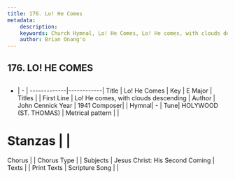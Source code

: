 ```yaml
---
title: 176. Lo! He Comes
metadata:
    description: 
    keywords: Church Hymnal, Lo! He Comes, Lo! He comes, with clouds descending, 
    author: Brian Onang'o
---
```



## 176. LO! HE COMES

```txt

```

- |   -  |
-------------|------------|
Title | Lo! He Comes |
Key | E Major |
Titles |  |
First Line | Lo! He comes, with clouds descending |
Author | John Cennick
Year | 1941
Composer|  |
Hymnal|  - |
Tune| HOLYWOOD (ST. THOMAS) |
Metrical pattern | |
# Stanzas |  |
Chorus |  |
Chorus Type |  |
Subjects | Jesus Christ: His Second Coming |
Texts |  |
Print Texts | 
Scripture Song |  |
  
